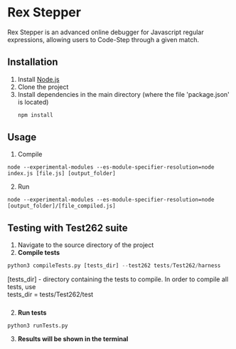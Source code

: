 # Rex Stepper

Rex Stepper is an advanced online debugger for Javascript regular expressions, allowing users to Code-Step through a given match.

## Installation

1. Install [Node.js](https://nodejs.org/en/download/)
2. Clone the project
3. Install dependencies in the main directory (where the file 'package.json' is located)
    ```bash
    npm install
    ```

## Usage

1. Compile

```
node --experimental-modules --es-module-specifier-resolution=node index.js [file.js] [output_folder]
```

2. Run

```
node --experimental-modules --es-module-specifier-resolution=node [output_folder]/[file_compiled.js]
```

## Testing with Test262 suite

1. Navigate to the source directory of the project
1. **Compile tests**

```py
python3 compileTests.py [tests_dir] --test262 tests/Test262/harness
```

[tests_dir] - directory containing the tests to compile. In order to compile all tests, use  
tests_dir = tests/Test262/test

#####

2. **Run tests**

```py
python3 runTests.py
```

3. **Results will be shown in the terminal**
